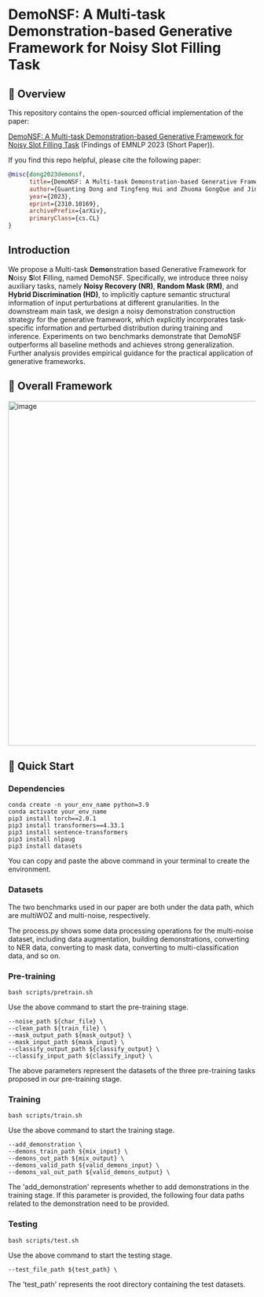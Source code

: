 # DemoNSF: A Multi-task Demonstration-based Generative Framework for Noisy Slot Filling Task


## 🎥 Overview
This repository contains the open-sourced official implementation of the paper:

[DemoNSF: A Multi-task Demonstration-based Generative Framework for Noisy Slot Filling Task](https://arxiv.org/pdf/2310.10169v1.pdf) (Findings of EMNLP 2023 (Short Paper)).


If you find this repo helpful, please cite the following paper:

```bibtex
@misc{dong2023demonsf,
      title={DemoNSF: A Multi-task Demonstration-based Generative Framework for Noisy Slot Filling Task}, 
      author={Guanting Dong and Tingfeng Hui and Zhuoma GongQue and Jinxu Zhao and Daichi Guo and Gang Zhao and Keqing He and Weiran Xu},
      year={2023},
      eprint={2310.10169},
      archivePrefix={arXiv},
      primaryClass={cs.CL}
}
```

## Introduction
We propose a Multi-task **Demo**nstration based Generative Framework for **N**oisy **S**lot **F**illing, named DemoNSF. Specifically, we introduce three noisy auxiliary tasks, namely **Noisy Recovery (NR)**, **Random Mask (RM)**, and **Hybrid Discrimination (HD)**, to implicitly capture semantic structural information of input perturbations at different granularities. In the downstream main task, we design a noisy demonstration construction strategy for the generative framework, which explicitly incorporates task-specific information and perturbed distribution during training and inference. Experiments on two benchmarks demonstrate that DemoNSF outperforms all baseline methods and achieves strong generalization. Further analysis provides empirical guidance for the practical application of generative frameworks. 

## 🍯 Overall Framework
<img width="700" alt="image" src="https://github.com/dongguanting/Demo-NSF/assets/60767110/0889d577-7b22-46f4-a074-44cb78da4ad8">

## 🎯 Quick Start

### Dependencies
```
conda create -n your_env_name python=3.9
conda activate your_env_name
pip3 install torch==2.0.1
pip3 install transformers==4.33.1
pip3 install sentence-transformers
pip3 install nlpaug
pip3 install datasets
```
You can copy and paste the above command in your terminal to create the environment.

### Datasets
The two benchmarks used in our paper are both under the data path, which are multiWOZ and multi-noise, respectively.

The process.py shows some data processing operations for the multi-noise dataset, including data augmentation, building demonstrations, converting to NER data, converting to mask data, converting to multi-classification data, and so on.

### Pre-training
```
bash scripts/pretrain.sh
```
Use the above command to start the pre-training stage.
```
--noise_path ${char_file} \
--clean_path ${train_file} \
--mask_output_path ${mask_output} \
--mask_input_path ${mask_input} \
--classify_output_path ${classify_output} \
--classify_input_path ${classify_input} \
```
The above parameters represent the datasets of the three pre-training tasks proposed in our pre-training stage.

### Training
```
bash scripts/train.sh
```
Use the above command to start the training stage.
```
--add_demonstration \
--demons_train_path ${mix_input} \
--demons_out_path ${mix_output} \
--demons_valid_path ${valid_demons_input} \
--demons_val_out_path ${valid_demons_output} \
```
The 'add_demonstration' represents whether to add demonstrations in the training stage. If this parameter is provided, the following four data paths related to the demonstration need to be provided.

### Testing
```
bash scripts/test.sh
```
Use the above command to start the testing stage.
```
--test_file_path ${test_path} \
```
The 'test_path' represents the root directory containing the test datasets.

